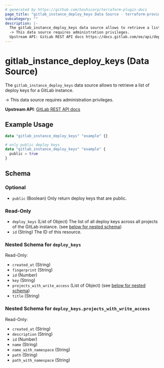 ```yaml
---
# generated by https://github.com/hashicorp/terraform-plugin-docs
page_title: "gitlab_instance_deploy_keys Data Source - terraform-provider-gitlab"
subcategory: ""
description: |-
  The gitlab_instance_deploy_keys data source allows to retrieve a list of deploy keys for a GitLab instance.
  -> This data source requires administration privileges.
  Upstream API: GitLab REST API docs https://docs.gitlab.com/ee/api/deploy_keys.html#list-all-deploy-keys
---
```


# gitlab_instance_deploy_keys (Data Source)

The `gitlab_instance_deploy_keys` data source allows to retrieve a list of deploy keys for a GitLab instance.

-> This data source requires administration privileges.

**Upstream API**: [GitLab REST API docs](https://docs.gitlab.com/ee/api/deploy_keys.html#list-all-deploy-keys)

## Example Usage

```terraform
data "gitlab_instance_deploy_keys" "example" {}

# only public deploy keys
data "gitlab_instance_deploy_keys" "example" {
  public = true
}
```

<!-- schema generated by tfplugindocs -->
## Schema

### Optional

- `public` (Boolean) Only return deploy keys that are public.

### Read-Only

- `deploy_keys` (List of Object) The list of all deploy keys across all projects of the GitLab instance. (see [below for nested schema](#nestedatt--deploy_keys))
- `id` (String) The ID of this resource.

<a id="nestedatt--deploy_keys"></a>
### Nested Schema for `deploy_keys`

Read-Only:

- `created_at` (String)
- `fingerprint` (String)
- `id` (Number)
- `key` (String)
- `projects_with_write_access` (List of Object) (see [below for nested schema](#nestedobjatt--deploy_keys--projects_with_write_access))
- `title` (String)

<a id="nestedobjatt--deploy_keys--projects_with_write_access"></a>
### Nested Schema for `deploy_keys.projects_with_write_access`

Read-Only:

- `created_at` (String)
- `description` (String)
- `id` (Number)
- `name` (String)
- `name_with_namespace` (String)
- `path` (String)
- `path_with_namespace` (String)


